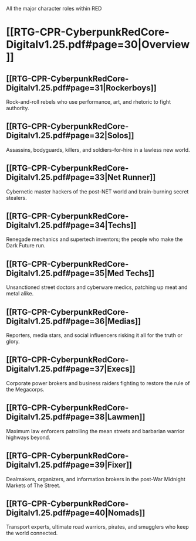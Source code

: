 All the major character roles within RED
# [[RTG-CPR-CyberpunkRedCore-Digitalv1.25.pdf#page=30|Overview]]

## [[RTG-CPR-CyberpunkRedCore-Digitalv1.25.pdf#page=31|Rockerboys]]
Rock-and-roll rebels who use performance, art, and rhetoric to fight authority.

## [[RTG-CPR-CyberpunkRedCore-Digitalv1.25.pdf#page=32|Solos]]
Assassins, bodyguards, killers, and soldiers-for-hire in a lawless new world.

## [[RTG-CPR-CyberpunkRedCore-Digitalv1.25.pdf#page=33|Net Runner]]
Cybernetic master hackers of the post-NET world and brain-burning secret stealers.

## [[RTG-CPR-CyberpunkRedCore-Digitalv1.25.pdf#page=34|Techs]]
Renegade mechanics and supertech inventors; the people who make the Dark Future run.

## [[RTG-CPR-CyberpunkRedCore-Digitalv1.25.pdf#page=35|Med Techs]]
Unsanctioned street doctors and cyberware medics, patching up meat and metal alike.

## [[RTG-CPR-CyberpunkRedCore-Digitalv1.25.pdf#page=36|Medias]]
Reporters, media stars, and social influencers risking it all for the truth or glory.

## [[RTG-CPR-CyberpunkRedCore-Digitalv1.25.pdf#page=37|Execs]]
Corporate power brokers and business raiders fighting to restore the rule of the Megacorps.

## [[RTG-CPR-CyberpunkRedCore-Digitalv1.25.pdf#page=38|Lawmen]]
Maximum law enforcers patrolling the mean streets
and barbarian warrior highways beyond.

## [[RTG-CPR-CyberpunkRedCore-Digitalv1.25.pdf#page=39|Fixer]]
Dealmakers, organizers, and information brokers in
the post-War Midnight Markets of The Street.

## [[RTG-CPR-CyberpunkRedCore-Digitalv1.25.pdf#page=40|Nomads]]
Transport experts, ultimate road warriors, pirates, and
smugglers who keep the world connected.
